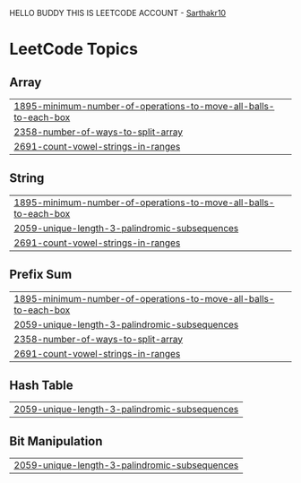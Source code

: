 HELLO BUDDY THIS IS LEETCODE ACCOUNT - <a href ="https://leetcode.com/u/sarthakr10/" target = "_Blank">Sarthakr10</a>

<!---LeetCode Topics Start-->
# LeetCode Topics
## Array
|  |
| ------- |
| [1895-minimum-number-of-operations-to-move-all-balls-to-each-box](https://github.com/sarthakr10/LeetCode/tree/master/1895-minimum-number-of-operations-to-move-all-balls-to-each-box) |
| [2358-number-of-ways-to-split-array](https://github.com/sarthakr10/LeetCode/tree/master/2358-number-of-ways-to-split-array) |
| [2691-count-vowel-strings-in-ranges](https://github.com/sarthakr10/LeetCode/tree/master/2691-count-vowel-strings-in-ranges) |
## String
|  |
| ------- |
| [1895-minimum-number-of-operations-to-move-all-balls-to-each-box](https://github.com/sarthakr10/LeetCode/tree/master/1895-minimum-number-of-operations-to-move-all-balls-to-each-box) |
| [2059-unique-length-3-palindromic-subsequences](https://github.com/sarthakr10/LeetCode/tree/master/2059-unique-length-3-palindromic-subsequences) |
| [2691-count-vowel-strings-in-ranges](https://github.com/sarthakr10/LeetCode/tree/master/2691-count-vowel-strings-in-ranges) |
## Prefix Sum
|  |
| ------- |
| [1895-minimum-number-of-operations-to-move-all-balls-to-each-box](https://github.com/sarthakr10/LeetCode/tree/master/1895-minimum-number-of-operations-to-move-all-balls-to-each-box) |
| [2059-unique-length-3-palindromic-subsequences](https://github.com/sarthakr10/LeetCode/tree/master/2059-unique-length-3-palindromic-subsequences) |
| [2358-number-of-ways-to-split-array](https://github.com/sarthakr10/LeetCode/tree/master/2358-number-of-ways-to-split-array) |
| [2691-count-vowel-strings-in-ranges](https://github.com/sarthakr10/LeetCode/tree/master/2691-count-vowel-strings-in-ranges) |
## Hash Table
|  |
| ------- |
| [2059-unique-length-3-palindromic-subsequences](https://github.com/sarthakr10/LeetCode/tree/master/2059-unique-length-3-palindromic-subsequences) |
## Bit Manipulation
|  |
| ------- |
| [2059-unique-length-3-palindromic-subsequences](https://github.com/sarthakr10/LeetCode/tree/master/2059-unique-length-3-palindromic-subsequences) |
<!---LeetCode Topics End-->
